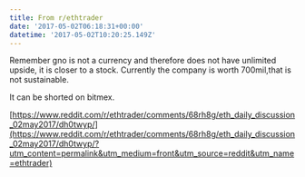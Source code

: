 ```yaml
---
title: From r/ethtrader
date: '2017-05-02T06:18:31+00:00'
datetime: '2017-05-02T10:20:25.149Z'
---
```



Remember gno is not a currency and therefore does not have unlimited upside, it is closer to a stock. Currently the company is worth 700mil,that is not sustainable.

It can be shorted on bitmex.

[https://www.reddit.com/r/ethtrader/comments/68rh8g/eth_daily_discussion_02may2017/dh0twyp/](https://www.reddit.com/r/ethtrader/comments/68rh8g/eth_daily_discussion_02may2017/dh0twyp/?utm_content=permalink&utm_medium=front&utm_source=reddit&utm_name=ethtrader)